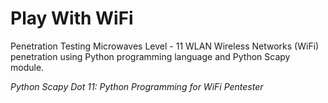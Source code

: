 # Play With WiFi

Penetration Testing Microwaves Level - 11
WLAN Wireless Networks (WiFi) penetration using Python programming language and Python Scapy module.

*Python Scapy Dot 11: Python Programming for WiFi Pentester*
